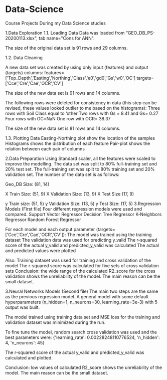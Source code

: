 # Data-Science
Course Projects During my Data Science studies

1.Data Exploration
1.1. Loading Data
Data was loaded from “GEO_DB_PS-20200113.xlsx", tab name="Cons for ANN". 

The size of the original data set is 91 rows and 29 columns.

1.2. Data Cleaning

A new data set was created by using only input (features) and output (targets) columns:
features=['Top_Depth','Easting','Northing','Class','e0','gd0','Gs','w0','OC']
targets=['Cce','Cre','Cae','OCR','CV']

The size of the new data set is 91 rows and 14 columns.

The following rows were deleted for consistency in data (this step can be revised, these values looked outlier to me based on the histograms):
Three rows with Soil Class equal to ‘other
Two rows with Gs = 8.41 and Gs= 0.27
Four rows with OC=NaN
One row with OCR= 38.37

The size of the new data set is 81 rows and 14 columns.


1.3.  Plotting Data
Easting-Northing plot show the location of the samples
Histograms shows the distribution of each feature
Pair-plot shows the relation between each pair of columns

2.Data Preparation
Using Standard scaler, all the features were scaled to improve the modelling. 
The data set was split to  80% full-training set and 20% test set. The full-training set was split to 80%  training set and 20% validation set. The number of the data set is as follows:

Geo_DB Size: (81, 14) 

X Train Size: (51, 9) 
X Validation Size: (13, 9) 
X Test Size (17, 9) 
 
y Train size: (51, 5) 
y Validation Size: (13, 5) 
y Test Size: (17, 5)
3.Regression Models (First file)
Four different regression models were used and compared. 
Support Vector Regressor
Decision Tree Regressor
K-Neighbors Regressor
Random Forest Regressor
 
For each model and each output parameter (targets=['Cce','Cre','Cae','OCR','CV']):
The model was trained using the training dataset
The validation data was used for predicting y_valid
The r-squared score of the actual y_valid and predicted_y_valid was calculated
The actual and predicted values were plotted

Also: 
Training dataset was used for training and cross validation of the model 
The r-squared score was calculated for five sets of cross validation sets
Conclusion: the wide range of the calculated R2_score for the cross validation shows the unreliability of the model. The main reason can be the small dataset. 


3.Neural Networks Models (Second file)
The main two steps are the same as the previous regression model. 
A general model with some default hyperparameters (n_hidden=1, n_neurons=30, learning_rate=3e-3) with 5 output was built. 

The model trained using training data set and MSE loss for the training and validation dataset was minimized during the run.

To fine tune the model,  random search cross validation was used and the best parameters were: {'learning_rate': 0.00228248110776524, 'n_hidden': 4, 'n_neurons': 45}

The r-squared score of the actual y_valid and predicted_y_valid was calculated and plotted. 

Conclusion: low values of calculated R2_score shows the unreliability of the model. The main reason can be the small dataset. 


